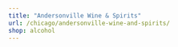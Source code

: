 ```yaml
---
title: "Andersonville Wine & Spirits"
url: /chicago/andersonville-wine-and-spirits/
shop: alcohol
---
```

